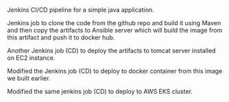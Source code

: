 Jenkins CI/CD pipeline for a simple java application.

Jenkins job to clone the code from the github repo and build it using Maven and then copy the artifacts to Ansible server which will build the image from this artifact and push it to docker hub.

Another Jenkins job (CD) to deploy the artifacts to tomcat server installed on EC2 instance.

Modified the Jenkins job (CD) to deploy to docker container from this image we built earlier.

Modified the same jenkins job (CD) to deploy to AWS EKS cluster.
